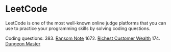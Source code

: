 # LeetCode

LeetCode is one of the most well-known online judge platforms that 
you can use to practice your programming skills by solving coding questions.

Coding questions:
383. [Ransom Note](https://github.com/DmitryEllison/LeetCode/blob/5bad2f33a5c2cee0d8df6a5b290b7f425d82bfee/src/main/java/RansomNote/README.md)
1672. [Richest Customer Wealth](https://github.com/DmitryEllison/LeetCode/blob/c352ad01ada38fcc799b55eed76ebc3e524d3c54/src/main/java/RichestCustomerWealth/README.md)
174. [Dungeon Master](src/main/java/DungeonGame/README.md)